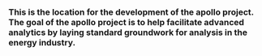### This is the location for the development of the apollo project. The goal of the apollo project is to help facilitate advanced analytics by laying standard groundwork for analysis in the energy industry. 
